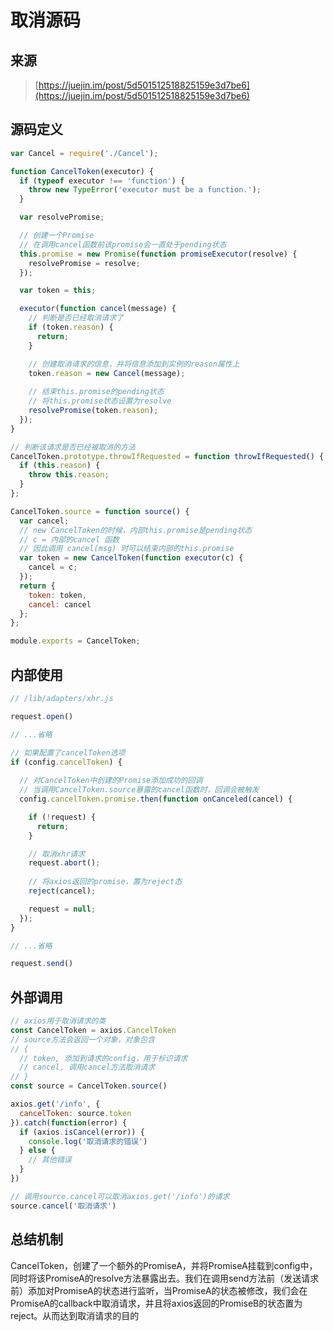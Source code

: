# 取消源码

## 来源

> [https://juejin.im/post/5d501512518825159e3d7be6](https://juejin.im/post/5d501512518825159e3d7be6)

## 源码定义

```javascript
var Cancel = require('./Cancel');

function CancelToken(executor) {
  if (typeof executor !== 'function') {
    throw new TypeError('executor must be a function.');
  }

  var resolvePromise;

  // 创建一个Promise
  // 在调用cancel函数前该promise会一直处于pending状态
  this.promise = new Promise(function promiseExecutor(resolve) {
    resolvePromise = resolve;
  });

  var token = this;

  executor(function cancel(message) {
    // 判断是否已经取消请求了
    if (token.reason) {
      return;
    }

    // 创建取消请求的信息，并将信息添加到实例的reason属性上
    token.reason = new Cancel(message);
  
    // 结束this.promise的pending状态
    // 将this.promise状态设置为resolve
    resolvePromise(token.reason);
  });
}

// 判断该请求是否已经被取消的方法
CancelToken.prototype.throwIfRequested = function throwIfRequested() {
  if (this.reason) {
    throw this.reason;
  }
};

CancelToken.source = function source() {
  var cancel;
  // new CancelToken的时候，内部this.promise是pending状态
  // c = 内部的cancel 函数
  // 因此调用 cancel(msg) 时可以结束内部的this.promise
  var token = new CancelToken(function executor(c) {
    cancel = c;
  });
  return {
    token: token,
    cancel: cancel
  };
};

module.exports = CancelToken;
```

## 内部使用

```javascript
// /lib/adapters/xhr.js

request.open()

// ...省略

// 如果配置了cancelToken选项
if (config.cancelToken) {
  
  // 对CancelToken中创建的Promise添加成功的回调
  // 当调用CancelToken.source暴露的cancel函数时，回调会被触发
  config.cancelToken.promise.then(function onCanceled(cancel) {

    if (!request) {
      return;
    }

    // 取消xhr请求
    request.abort();
    
    // 将axios返回的promise，置为reject态
    reject(cancel);

    request = null;
  });
}

// ...省略

request.send()
```

## 外部调用

```javascript
// axios用于取消请求的类
const CancelToken = axios.CancelToken
// source方法会返回一个对象，对象包含
// {
  // token, 添加到请求的config，用于标识请求
  // cancel, 调用cancel方法取消请求
// }
const source = CancelToken.source()

axios.get('/info', {
  cancelToken: source.token
}).catch(function(error) {
  if (axios.isCancel(error)) {
    console.log('取消请求的错误')
  } else {
    // 其他错误
  }
})

// 调用source.cancel可以取消axios.get('/info')的请求
source.cancel('取消请求')
```

## 总结机制

CancelToken，创建了一个额外的PromiseA，并将PromiseA挂载到config中，同时将该PromiseA的resolve方法暴露出去。我们在调用send方法前（发送请求前）添加对PromiseA的状态进行监听，当PromiseA的状态被修改，我们会在PromiseA的callback中取消请求，并且将axios返回的PromiseB的状态置为reject。从而达到取消请求的目的



